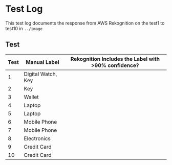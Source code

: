 # Test Log

This test log documents the response from AWS Rekognition on the test1 to test10 in ```../image```

## Test

| Test | Manual Label | Rekognition Includes the Label with >90% confidence? |
| -----|---------|------|
|1| Digital Watch, Key | 
|2| Key |
|3|Wallet|
|4|Laptop|
|5|Laptop|
|6|Mobile Phone|
|7|Mobile Phone|
|8|Electronics|
|9|Credit Card|
|10|Credit Card|
